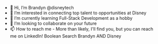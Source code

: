 - 👋 Hi, I’m Brandyn @disneytech
- 👀 I’m interested in connecting top talent to opportunities at Disney
- 🌱 I’m currently learning Full-Stack Development as a hobby
- 💞️ I’m looking to collaborate on your future
- 📫 How to reach me - More than likely, I'll find you, but you can reach me on LinkedIn! Boolean Search Brandyn AND Disney 

<!---
disneytech/disneytech is a ✨ special ✨ repository because its `README.md` (this file) appears on your GitHub profile.
You can click the Preview link to take a look at your changes.
--->
